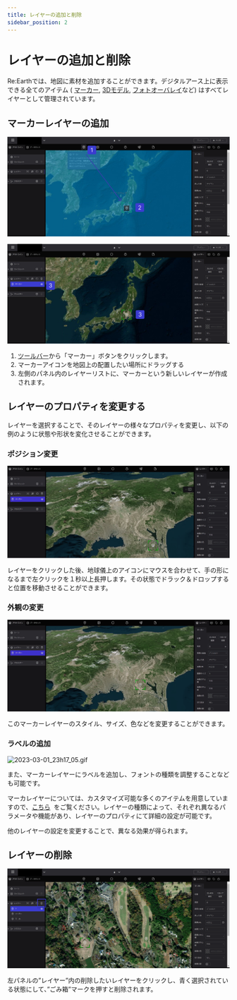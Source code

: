 ```yaml
---
title: レイヤーの追加と削除
sidebar_position: 2
---
```


# レイヤーの追加と削除

Re:Earthでは、地図に素材を追加することができます。デジタルアース上に表示できる全てのアイテム ( [マーカー](../reearth-layers/marker/marker.md), [3Dモデル](../reearth-layers/3D%20Model/3D%20Model.md), [フォトオーバレイ](../reearth-layers/photo-overlay/photo-overlay.md)など) はすべてレイヤーとして管理されています。

## **マーカーレイヤーの追加**

![Group 17.png](./img/Group_17.png)

![Group 18.png](./img/Group_18.png)
<!--V2.0: this link below for toolbar is not implemented  -->
1. [ツールバー](https://www.notion.so/983b11cca7b5455d88adf964296d52e3?pvs=21)から「マーカー」ボタンをクリックします。
2. マーカーアイコンを地図上の配置したい場所にドラッグする
3. 左側のパネル内のレイヤーリストに、マーカーという新しいレイヤーが作成されます。

## **レイヤーのプロパティを変更する**

レイヤーを選択することで、そのレイヤーの様々なプロパティを変更し、以下の例のように状態や形状を変化させることができます。

### **ポジション変更**

![2023-03-01_23h04_23.gif](./img/2023-03-01_23h04_23.gif)

レイヤーをクリックした後、地球儀上のアイコンにマウスを合わせて、手の形になるまで左クリックを１秒以上長押します。その状態でドラック＆ドロップすると位置を移動させることができます。

### **外観の変更**

![2023-03-01_23h11_55.gif](./img/2023-03-01_23h11_55.gif)

このマーカーレイヤーのスタイル、サイズ、色などを変更することができます。

### **ラベルの追加**

![2023-03-01_23h17_05.gif](./img/2023-03-01_23h17_05.gif)

また、マーカーレイヤーにラベルを追加し、フォントの種類を調整することなども可能です。

マーカレイヤーについては、カスタマイズ可能な多くのアイテムを用意していますので、[こちら](../reearth-layers/marker/marker.md)
 をご覧ください。レイヤーの種類によって、それぞれ異なるパラメータや機能があり、レイヤーのプロパティにて詳細の設定が可能です。

他のレイヤーの設定を変更することで、異なる効果が得られます。

## **レイヤーの削除**

![Group 32.png](./img/Group_32.png)

左パネルの”レイヤー”内の削除したいレイヤーをクリックし、青く選択されている状態にして、”ごみ箱”マークを押すと削除されます。